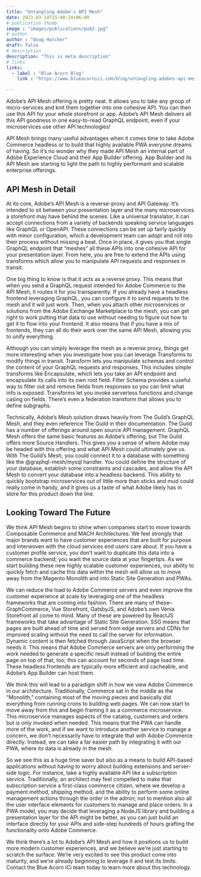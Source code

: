 ```yaml
---
title: "Untangling Adobe's API Mesh"
date: 2023-03-14T15:40:24+06:00
# publication thumb
image : "images/publications/pub2.jpg"
# author
author : "Doug Hatcher"
draft: false
# description
description: "This is meta description"
# links
links:
  - label : "Blue Acorn Blog"
    link : "https://www.blueacornici.com/blog/untangling-adobes-api-mesh/"

---
```


Adobe’s API Mesh offering is pretty neat. It allows you to take any group of micro-services and knit them together into one cohesive API. You can then use this API for your whole storefront or app. Adobe’s API Mesh delivers all this API goodness in one easy-to-read GraphQL endpoint, even if your microservices use other API technologies!

API Mesh brings many useful advantages when it comes time to take Adobe Commerce headless or to build that highly available PWA everyone dreams of having. So it’s no wonder why they made API Mesh an internal part of Adobe Experience Cloud and their App Builder offering. App Builder and its API Mesh are starting to light the path to highly performant and scalable enterprise offerings.

## API Mesh in Detail 

At its core, Adobe’s API Mesh is a reverse-proxy and API Gateway. It’s intended to sit between your presentation layer and the many microservices a storefront may have behind the scenes. Like a universal translator, it can accept connections from a variety of backends speaking service languages like GraphQL or OpenAPI. These connections can be set up fairly quickly with minor configuration, which a development team can adopt and roll into their process without missing a beat. Once in place, it gives you that single GraphQL endpoint that “meshes” all these APIs into one cohesive API for your presentation layer. From here, you are free to extend the APIs using transforms which allow you to manipulate API requests and responses in transit.

One big thing to know is that it acts as a reverse proxy. This means that when you send a GraphQL request intended for Adobe Commerce to the API Mesh, it routes it for you transparently. If you already have a headless frontend leveraging GraphQL, you can configure it to send requests to the mesh and it will just work. Then, when you attach other microservices or solutions from the Adobe Exchange Marketplace to the mesh, you can get right to work putting that data to use without needing to figure out how to get it to flow into your frontend. It also means that if you have a mix of frontends, they can all do their work over the same API Mesh, allowing you to unify everything. 

Although you can simply leverage the mesh as a reverse proxy, things get more interesting when you investigate how you can leverage Transforms to modify things in transit. Transform lets you manipulate schemas and control the content of your GraphQL requests and responses. This includes simple transforms like Encapsulate, which lets you take an API endpoint and encapsulate its calls into its own root field. Filter Schema provides a useful way to filter out and remove fields from responses so you can limit what info is exposed. Transforms let you invoke serverless functions and change casing on fields. There’s even a federation transform that allows you to define subgraphs.  

Technically, Adobe’s Mesh solution draws heavily from The Guild’s GraphQL Mesh, and they even reference The Guild in their documentation. The Guild has a number of offerings around open source API management. GraphQL Mesh offers the same basic features as Adobe’s offering, but The Guild offers more Source Handlers. This gives you a sense of where Adobe may be headed with this offering and what API Mesh could ultimately give us. With The Guild’s Mesh, you could connect it to a database with something like the @graphql-mesh/mysql handler. You could define the structure of your database, establish some constraints and cascades, and allow the API Mesh to convert your database into a headless backend. This ability to quickly bootstrap microservices out of little more than sticks and mud could really come in handy, and it gives us a taste of what Adobe likely has in store for this product down the line.

## Looking Toward The Future 

We think API Mesh begins to shine when companies start to move towards Composable Commerce and MACH Architectures. We feel strongly that major brands want to have customer experiences that are built for purpose and interwoven with the cloud services end users care about. If you have a customer profile service, you don’t want to duplicate this data into a commerce backend; you want the source data at your fingertips. As we start building these new highly scalable customer experiences, our ability to quickly fetch and cache this data within the mesh will allow us to move away from the Magento Monolith and into Static Site Generation and PWAs.

We can reduce the load to Adobe Commerce servers and even improve the customer experience at scale by leveraging one of the headless frameworks that are coming into fashion. There are many of these–GraphCommerce, Vue Storefront, GatsbyJS, and Adobe’s own Venia Storefront all come to mind. Many of these are powered by ReactJS frameworks that take advantage of Static Site Generation. SSG means that pages are built ahead of time and served from edge servers and CDNs for improved scaling without the need to call the server for information. Dynamic content is then fetched through JavaScript when the browser needs it. This means that Adobe Commerce servers are only performing the work needed to generate a specific result instead of building the entire page on top of that, too; this can account for seconds of page load time. These headless frontends are typically more efficient and cacheable, and Adobe’s App Builder can host them.

We think this will lead to a paradigm shift in how we view Adobe Commerce in our architecture. Traditionally, Commerce sat in the middle as the “Monolith,” containing most of the moving pieces and basically did everything from running crons to building web pages. We can now start to move away from this and begin framing it as a commerce microservice. This microservice manages aspects of the catalog, customers and orders but is only invoked when needed. This means that the PWA can handle more of the work, and if we want to introduce another service to manage a concern, we don’t necessarily have to integrate that with Adobe Commerce directly. Instead, we can take a far easier path by integrating it with our PWA, where its data is already in the mesh.

So we see this as a huge time saver but also as a means to build API-based applications without having to worry about building extensions and server-side logic. For instance, take a highly available API like a subscription service. Traditionally, an architect may feel compelled to make that subscription service a first-class commerce citizen, where we develop a payment method, shipping method, and the ability to perform some online management actions through the order in the admin; not to mention also all the user interface elements for customers to manage and place orders. In a PWA model, you may decide that leveraging a NodeJS library and building a presentation layer for the API might be better, as you can just build an interface directly for your APIs and side-step hundreds of hours grafting the functionality onto Adobe Commerce.

We think there’s a lot to Adobe’s API Mesh and how it positions us to build more modern customer experiences, and we believe we’re just starting to scratch the surface. We’re very excited to see this product come into maturity, and we’re already beginning to leverage it and test its limits. Contact the Blue Acorn iCi team today to learn more about this technology.